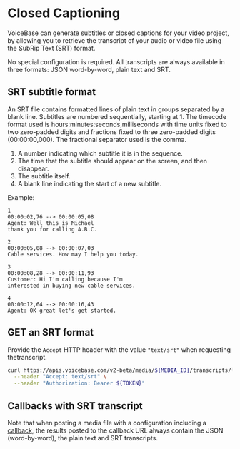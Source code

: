 # Closed Captioning

VoiceBase can generate subtitles or closed captions for your video project, by
allowing you to retrieve the transcript of your audio or video file using the
SubRip Text (SRT) format.

No special configuration is required. All transcripts are always available in
three formats: JSON word-by-word, plain text and SRT.

## SRT subtitle format

An SRT file contains formatted lines of plain text in groups separated by a
blank line. Subtitles are numbered sequentially, starting at 1. The timecode
format used is hours:minutes:seconds,milliseconds with time units fixed to two
zero-padded digits and fractions fixed to three zero-padded digits (00:00:00,000).
The fractional separator used is the comma.

1. A number indicating which subtitle it is in the sequence.
2. The time that the subtitle should appear on the screen, and then disappear.
3. The subtitle itself.
4. A blank line indicating the start of a new subtitle.

Example:

```
1
00:00:02,76 --> 00:00:05,08
Agent: Well this is Michael
thank you for calling A.B.C.

2
00:00:05,08 --> 00:00:07,03
Cable services. How may I help you today.

3
00:00:08,28 --> 00:00:11,93
Customer: Hi I'm calling because I'm
interested in buying new cable services.

4
00:00:12,64 --> 00:00:16,43
Agent: OK great let's get started.

```

## GET an SRT format

Provide the `Accept` HTTP header with the value `"text/srt"` when requesting thetranscript.

```bash
curl https://apis.voicebase.com/v2-beta/media/${MEDIA_ID}/transcripts/latest \
  --header "Accept: text/srt" \
  --header "Authorization: Bearer ${TOKEN}"
```

## Callbacks with SRT transcript

Note that when posting a media file with a configuration including a
[callback](callbacks.html), the results posted to the callback URL always contain
the JSON (word-by-word), the plain text and SRT transcripts.
